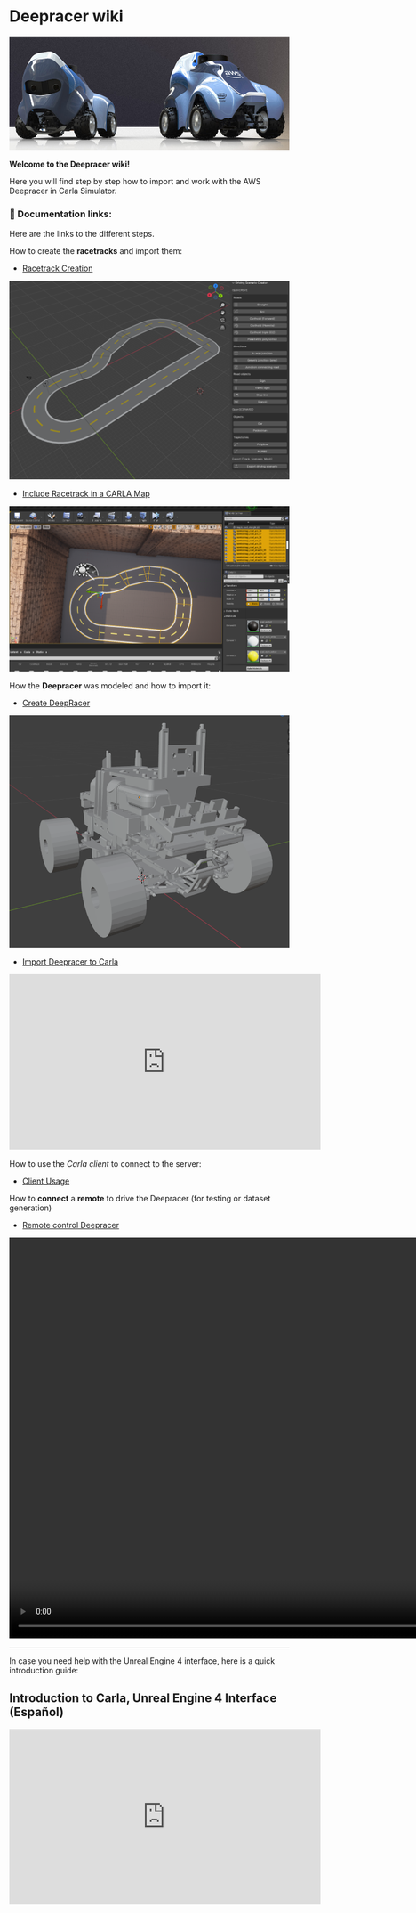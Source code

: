 # Deepracer wiki

![1](images/dr.jpg)

**Welcome to the Deepracer wiki!**

Here you will find step by step how to import and work with the AWS Deepracer in Carla Simulator.


### 📄 Documentation links:

Here are the links to the different steps.

How to create the **racetracks** and import them:

- [Racetrack Creation](racetrackcreation.md)

![1](images/6.png)

- [Include Racetrack in a CARLA Map](includeracetrackcarla.md)


![1](images/trackcolors.png)

How the **Deepracer** was modeled and how to import it:

- [Create DeepRacer](createdeepracerinblender.md)

![1](images/19.png)

- [Import Deepracer to Carla](importdeepracercarla.md)

<iframe width="560" height="315" 
src="https://www.youtube.com/embed/6da4URc5QoI" 
frameborder="0" allowfullscreen></iframe>


How to use the *Carla client* to connect to the server:

- [Client Usage](clientusage.md)

How to **connect** a **remote** to drive the Deepracer (for testing or dataset generation)

- [Remote control Deepracer](remotecontrol.md)


<video width="1280" height="720" controls>
  <source src="../images/Remote.mp4" type="video/mp4">
</video>


---

In case you need help with the Unreal Engine 4 interface, here is a quick introduction guide:

## Introduction to Carla, Unreal Engine 4 Interface (Español)

<iframe width="560" height="315" 
src="https://www.youtube.com/embed/Vuz5f-t5mV4" 
frameborder="0" allowfullscreen></iframe>

